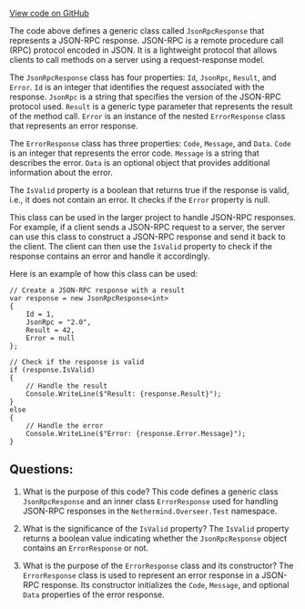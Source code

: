 [View code on GitHub](https://github.com/nethermindeth/nethermind/Nethermind.Overseer.Test/JsonRpc/JsonRpcResponse.cs)

The code above defines a generic class called `JsonRpcResponse` that represents a JSON-RPC response. JSON-RPC is a remote procedure call (RPC) protocol encoded in JSON. It is a lightweight protocol that allows clients to call methods on a server using a request-response model. 

The `JsonRpcResponse` class has four properties: `Id`, `JsonRpc`, `Result`, and `Error`. `Id` is an integer that identifies the request associated with the response. `JsonRpc` is a string that specifies the version of the JSON-RPC protocol used. `Result` is a generic type parameter that represents the result of the method call. `Error` is an instance of the nested `ErrorResponse` class that represents an error response.

The `ErrorResponse` class has three properties: `Code`, `Message`, and `Data`. `Code` is an integer that represents the error code. `Message` is a string that describes the error. `Data` is an optional object that provides additional information about the error.

The `IsValid` property is a boolean that returns true if the response is valid, i.e., it does not contain an error. It checks if the `Error` property is null.

This class can be used in the larger project to handle JSON-RPC responses. For example, if a client sends a JSON-RPC request to a server, the server can use this class to construct a JSON-RPC response and send it back to the client. The client can then use the `IsValid` property to check if the response contains an error and handle it accordingly. 

Here is an example of how this class can be used:

```
// Create a JSON-RPC response with a result
var response = new JsonRpcResponse<int>
{
    Id = 1,
    JsonRpc = "2.0",
    Result = 42,
    Error = null
};

// Check if the response is valid
if (response.IsValid)
{
    // Handle the result
    Console.WriteLine($"Result: {response.Result}");
}
else
{
    // Handle the error
    Console.WriteLine($"Error: {response.Error.Message}");
}
```
## Questions: 
 1. What is the purpose of this code?
   This code defines a generic class `JsonRpcResponse` and an inner class `ErrorResponse` used for handling JSON-RPC responses in the `Nethermind.Overseer.Test` namespace.

2. What is the significance of the `IsValid` property?
   The `IsValid` property returns a boolean value indicating whether the `JsonRpcResponse` object contains an `ErrorResponse` or not.

3. What is the purpose of the `ErrorResponse` class and its constructor?
   The `ErrorResponse` class is used to represent an error response in a JSON-RPC response. Its constructor initializes the `Code`, `Message`, and optional `Data` properties of the error response.